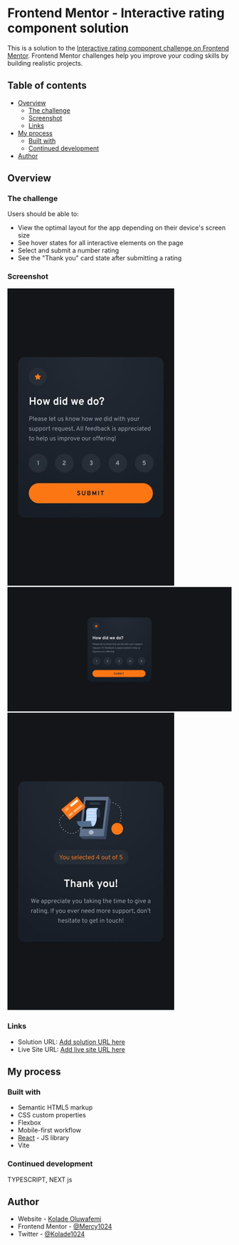 # Frontend Mentor - Interactive rating component solution

This is a solution to the [Interactive rating component challenge on Frontend Mentor](https://www.frontendmentor.io/challenges/interactive-rating-component-koxpeBUmI). Frontend Mentor challenges help you improve your coding skills by building realistic projects.

## Table of contents

- [Overview](#overview)
  - [The challenge](#the-challenge)
  - [Screenshot](#screenshot)
  - [Links](#links)
- [My process](#my-process)
  - [Built with](#built-with)
  - [Continued development](#continued-development)
- [Author](#author)

## Overview

### The challenge

Users should be able to:

- View the optimal layout for the app depending on their device's screen size
- See hover states for all interactive elements on the page
- Select and submit a number rating
- See the "Thank you" card state after submitting a rating

### Screenshot

![](./public/interactive-rating-component-main/design/mobile-design.jpg)
![](./public/interactive-rating-component-main/design/desktop-design.jpg)
![](./public/interactive-rating-component-main/design/mobile-thank-you-state.jpg)

### Links

- Solution URL: [Add solution URL here](https://your-solution-url.com)
- Live Site URL: [Add live site URL here](https://your-live-site-url.com)

## My process

### Built with

- Semantic HTML5 markup
- CSS custom properties
- Flexbox
- Mobile-first workflow
- [React](https://reactjs.org/) - JS library
- Vite

### Continued development

TYPESCRIPT,
NEXT js

## Author

- Website - [Kolade Oluwafemi](https://my-portfolio-mi5k.vercel.app/#)
- Frontend Mentor - [@Mercy1024](https://www.frontendmentor.io/profile/Mercy1024)
- Twitter - [@Kolade1024](https://www.twitter.com/KOLADE1024)
